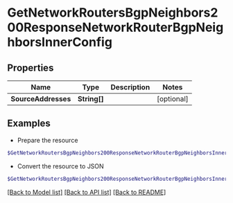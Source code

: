 # GetNetworkRoutersBgpNeighbors200ResponseNetworkRouterBgpNeighborsInnerConfig
## Properties

Name | Type | Description | Notes
------------ | ------------- | ------------- | -------------
**SourceAddresses** | **String[]** |  | [optional] 

## Examples

- Prepare the resource
```powershell
$GetNetworkRoutersBgpNeighbors200ResponseNetworkRouterBgpNeighborsInnerConfig = Initialize-PSOpenAPIToolsGetNetworkRoutersBgpNeighbors200ResponseNetworkRouterBgpNeighborsInnerConfig  -SourceAddresses null
```

- Convert the resource to JSON
```powershell
$GetNetworkRoutersBgpNeighbors200ResponseNetworkRouterBgpNeighborsInnerConfig | ConvertTo-JSON
```

[[Back to Model list]](../README.md#documentation-for-models) [[Back to API list]](../README.md#documentation-for-api-endpoints) [[Back to README]](../README.md)

